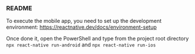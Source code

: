 ### README


To execute the mobile app, you need to set up the development environment: https://reactnative.dev/docs/environment-setup

Once done it, open the PowerShell and type from the project root directory ``` npx react-native run-android ``` and ``` npx react-native run-ios ```